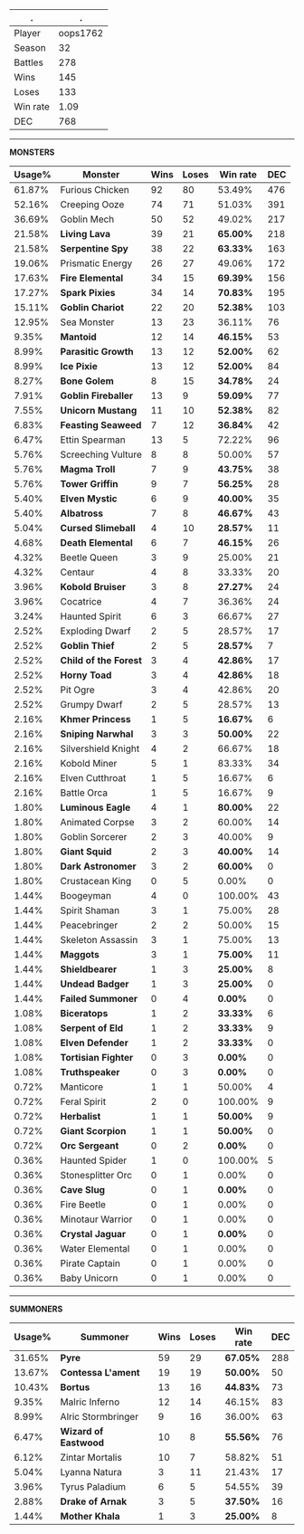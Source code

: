 .|.
|-|-
Player|oops1762
Season|32
Battles|278
Wins|145
Loses|133
Win rate|1.09
DEC|768

---
**MONSTERS**

Usage%|Monster|Wins|Loses|Win rate|DEC|
-|-|-|-|-|-|
61.87%|Furious Chicken|92|80|53.49%|476|
52.16%|Creeping Ooze|74|71|51.03%|391|
36.69%|Goblin Mech|50|52|49.02%|217|
21.58%|**Living Lava**|39|21|**65.00%**|218|
21.58%|**Serpentine Spy**|38|22|**63.33%**|163|
19.06%|Prismatic Energy|26|27|49.06%|172|
17.63%|**Fire Elemental**|34|15|**69.39%**|156|
17.27%|**Spark Pixies**|34|14|**70.83%**|195|
15.11%|**Goblin Chariot**|22|20|**52.38%**|103|
12.95%|Sea Monster|13|23|36.11%|76|
9.35%|**Mantoid**|12|14|**46.15%**|53|
8.99%|**Parasitic Growth**|13|12|**52.00%**|62|
8.99%|**Ice Pixie**|13|12|**52.00%**|84|
8.27%|**Bone Golem**|8|15|**34.78%**|24|
7.91%|**Goblin Fireballer**|13|9|**59.09%**|77|
7.55%|**Unicorn Mustang**|11|10|**52.38%**|82|
6.83%|**Feasting Seaweed**|7|12|**36.84%**|42|
6.47%|Ettin Spearman|13|5|72.22%|96|
5.76%|Screeching Vulture|8|8|50.00%|57|
5.76%|**Magma Troll**|7|9|**43.75%**|38|
5.76%|**Tower Griffin**|9|7|**56.25%**|28|
5.40%|**Elven Mystic**|6|9|**40.00%**|35|
5.40%|**Albatross**|7|8|**46.67%**|43|
5.04%|**Cursed Slimeball**|4|10|**28.57%**|11|
4.68%|**Death Elemental**|6|7|**46.15%**|26|
4.32%|Beetle Queen|3|9|25.00%|21|
4.32%|Centaur|4|8|33.33%|20|
3.96%|**Kobold Bruiser**|3|8|**27.27%**|24|
3.96%|Cocatrice|4|7|36.36%|24|
3.24%|Haunted Spirit|6|3|66.67%|27|
2.52%|Exploding Dwarf|2|5|28.57%|17|
2.52%|**Goblin Thief**|2|5|**28.57%**|7|
2.52%|**Child of the Forest**|3|4|**42.86%**|17|
2.52%|**Horny Toad**|3|4|**42.86%**|18|
2.52%|Pit Ogre|3|4|42.86%|20|
2.52%|Grumpy Dwarf|2|5|28.57%|13|
2.16%|**Khmer Princess**|1|5|**16.67%**|6|
2.16%|**Sniping Narwhal**|3|3|**50.00%**|22|
2.16%|Silvershield Knight|4|2|66.67%|18|
2.16%|Kobold Miner|5|1|83.33%|34|
2.16%|Elven Cutthroat|1|5|16.67%|6|
2.16%|Battle Orca|1|5|16.67%|9|
1.80%|**Luminous Eagle**|4|1|**80.00%**|22|
1.80%|Animated Corpse|3|2|60.00%|14|
1.80%|Goblin Sorcerer|2|3|40.00%|9|
1.80%|**Giant Squid**|2|3|**40.00%**|14|
1.80%|**Dark Astronomer**|3|2|**60.00%**|0|
1.80%|Crustacean King|0|5|0.00%|0|
1.44%|Boogeyman|4|0|100.00%|43|
1.44%|Spirit Shaman|3|1|75.00%|28|
1.44%|Peacebringer|2|2|50.00%|15|
1.44%|Skeleton Assassin|3|1|75.00%|13|
1.44%|**Maggots**|3|1|**75.00%**|11|
1.44%|**Shieldbearer**|1|3|**25.00%**|8|
1.44%|**Undead Badger**|1|3|**25.00%**|0|
1.44%|**Failed Summoner**|0|4|**0.00%**|0|
1.08%|**Biceratops**|1|2|**33.33%**|6|
1.08%|**Serpent of Eld**|1|2|**33.33%**|9|
1.08%|**Elven Defender**|1|2|**33.33%**|0|
1.08%|**Tortisian Fighter**|0|3|**0.00%**|0|
1.08%|**Truthspeaker**|0|3|**0.00%**|0|
0.72%|Manticore|1|1|50.00%|4|
0.72%|Feral Spirit|2|0|100.00%|9|
0.72%|**Herbalist**|1|1|**50.00%**|9|
0.72%|**Giant Scorpion**|1|1|**50.00%**|0|
0.72%|**Orc Sergeant**|0|2|**0.00%**|0|
0.36%|Haunted Spider|1|0|100.00%|5|
0.36%|Stonesplitter Orc|0|1|0.00%|0|
0.36%|**Cave Slug**|0|1|**0.00%**|0|
0.36%|Fire Beetle|0|1|0.00%|0|
0.36%|Minotaur Warrior|0|1|0.00%|0|
0.36%|**Crystal Jaguar**|0|1|**0.00%**|0|
0.36%|Water Elemental|0|1|0.00%|0|
0.36%|Pirate Captain|0|1|0.00%|0|
0.36%|Baby Unicorn|0|1|0.00%|0|

---
**SUMMONERS**

Usage%|Summoner|Wins|Loses|Win rate|DEC|
-|-|-|-|-|-|
31.65%|**Pyre**|59|29|**67.05%**|288|
13.67%|**Contessa L'ament**|19|19|**50.00%**|50|
10.43%|**Bortus**|13|16|**44.83%**|73|
9.35%|Malric Inferno|12|14|46.15%|83|
8.99%|Alric Stormbringer|9|16|36.00%|63|
6.47%|**Wizard of Eastwood**|10|8|**55.56%**|76|
6.12%|Zintar Mortalis|10|7|58.82%|51|
5.04%|Lyanna Natura|3|11|21.43%|17|
3.96%|Tyrus Paladium|6|5|54.55%|39|
2.88%|**Drake of Arnak**|3|5|**37.50%**|16|
1.44%|**Mother Khala**|1|3|**25.00%**|8|
